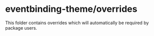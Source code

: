 # eventbinding-theme/overrides

This folder contains overrides which will automatically be required by package users.
